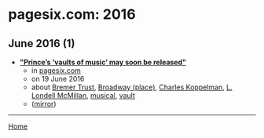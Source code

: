# pagesix.com: 2016

## June 2016 (1)

 - [**"Prince’s ‘vaults of music’ may soon be released"**](https://pagesix.com/2016/06/19/princes-vaults-of-music-may-soon-be-released/)
    - in [pagesix.com](../../../publications/p-t/pagesix-com/index.md)
    - on 19 June 2016
    - about [Bremer Trust](../../../topics/bremer-trust/index.md), [Broadway (place)](../../../topics/place/broadway/index.md), [Charles Koppelman](../../../topics/charles-koppelman/index.md), [L. Londell McMillan](../../../topics/l-londell-mcmillan/index.md), [musical](../../../topics/musical/index.md), [vault](../../../topics/vault/index.md)
    - ([mirror](https://web.archive.org/web/*/https://pagesix.com/2016/06/19/princes-vaults-of-music-may-soon-be-released/))

----

[Home](../index.md)
